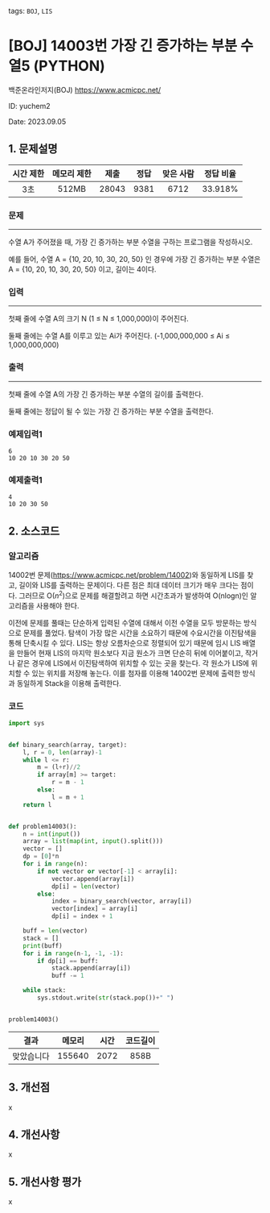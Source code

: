 tags: `BOJ`, `LIS`
# [BOJ] 14003번 가장 긴 증가하는 부분 수열5 (PYTHON)
백준온라인저지(BOJ) https://www.acmicpc.net/

ID: yuchem2

Date: 2023.09.05
## 1. 문제설명
| 시간 제한 | 메모리 제한 | 제출  | 정답 | 맞은 사람 | 정답 비율 |
| :---: | :---: | :---: | :---: | :---: | :---: |
|  3초  |  512MB  | 28043 | 9381 | 6712 | 33.918% |

### 문제
---
수열 A가 주어졌을 때, 가장 긴 증가하는 부분 수열을 구하는 프로그램을 작성하시오.

예를 들어, 수열 A = {10, 20, 10, 30, 20, 50} 인 경우에 가장 긴 증가하는 부분 수열은 A = {10, 20, 10, 30, 20, 50} 이고, 길이는 4이다.

### 입력
---
첫째 줄에 수열 A의 크기 N (1 ≤ N ≤ 1,000,000)이 주어진다.

둘째 줄에는 수열 A를 이루고 있는 Ai가 주어진다. (-1,000,000,000 ≤ Ai ≤ 1,000,000,000)

### 출력
---
첫째 줄에 수열 A의 가장 긴 증가하는 부분 수열의 길이를 출력한다.

둘째 줄에는 정답이 될 수 있는 가장 긴 증가하는 부분 수열을 출력한다.

### 예제입력1
```
6
10 20 10 30 20 50
```
### 예제출력1
```
4
10 20 30 50
```
## 2. 소스코드

### 알고리즘

14002번 문제(https://www.acmicpc.net/problem/14002)와 동일하게 LIS를 찾고, 길이와 LIS를 출력하는 문제이다. 다른 점은 최대 데이터 크기가 매우 크다는 점이다. 
그러므로 O($n^2$)으로 문제를 해결할려고 하면 시간초과가 발생하여 O(nlogn)인 알고리즘을 사용해야 한다.  

이전에 문제를 풀때는 단순하게 입력된 수열에 대해서 이전 수열을 모두 방문하는 방식으로 문제를 풀었다. 탐색이 가장 많은 시간을 소요하기 때문에 수요시간을 이진탐색을 통해 단축시킬 수 있다. 
LIS는 항상 오름차순으로 정렬되어 있기 때문에 임시 LIS 배열을 만들어 현재 LIS의 마지막 원소보다 지금 원소가 크면 단순히 뒤에 이어붙이고, 작거나 같은 경우에 LIS에서 이진탐색하여 위치할 수 있는 곳을 찾는다. 
각 원소가 LIS에 위치할 수 있는 위치를 저장해 놓는다. 이를 첨자를 이용해 14002번 문제에 출력한 방식과 동일하게 Stack을 이용해 출력한다. 


### 코드
```Python
import sys


def binary_search(array, target):
    l, r = 0, len(array)-1
    while l <= r:
        m = (l+r)//2
        if array[m] >= target:
            r = m - 1
        else:
            l = m + 1
    return l


def problem14003():
    n = int(input())
    array = list(map(int, input().split()))
    vector = []
    dp = [0]*n
    for i in range(n):
        if not vector or vector[-1] < array[i]:
            vector.append(array[i])
            dp[i] = len(vector)
        else:
            index = binary_search(vector, array[i])
            vector[index] = array[i]
            dp[i] = index + 1

    buff = len(vector)
    stack = []
    print(buff)
    for i in range(n-1, -1, -1):
        if dp[i] == buff:
            stack.append(array[i])
            buff -= 1

    while stack:
        sys.stdout.write(str(stack.pop())+" ")


problem14003()

```

| 결과 | 메모리 | 시간 | 코드길이 |
|:---:|:-----: | :---: | :----: |
| 맞았습니다 | 155640 | 2072 | 858B |

## 3. 개선점
x
## 4. 개선사항
x

## 5. 개선사항 평가
x
